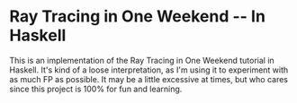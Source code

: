 # Ray Tracing in One Weekend -- In Haskell

This is an implementation of the Ray Tracing in One Weekend tutorial in Haskell. It's kind of a loose interpretation, as I'm using it to experiment with as much FP as possible. It may be a little excessive at times, but who cares since this project is 100% for fun and learning.